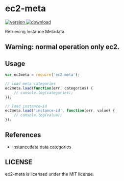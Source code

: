 # ec2-meta

[![version](https://img.shields.io/npm/v/ec2-meta.svg) ![download](https://img.shields.io/npm/dm/ec2-meta.svg)](https://www.npmjs.com/package/ec2-meta)

Retrieving Instance Metadata.

## Warning: normal operation only ec2.

## Usage

```javascript
var ec2meta = require('ec2-meta');

// load meta categories
ec2meta.load(function(err, categories) {
    // console.log(categories);
});

// load instance-id
ec2meta.load('instance-id', function(err, value) {
    // console.log(value);
});
```


## References

* [instancedata data categories](http://docs.aws.amazon.com/AWSEC2/latest/UserGuide/ec2-instance-metadata.html#instancedata-data-categories)


## LICENSE

ec2-meta is licensed under the MIT license.